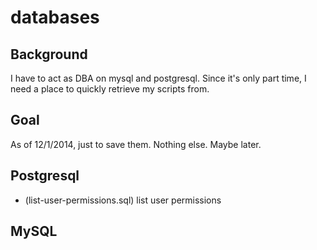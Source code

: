 databases
=========

## Background
I have to act as DBA on mysql and postgresql.  Since it's only part time,
I need a place to quickly retrieve my scripts from.

## Goal
As of 12/1/2014, just to save them.  Nothing else.  Maybe later.

## Postgresql
* (list-user-permissions.sql) list user permissions

## MySQL
